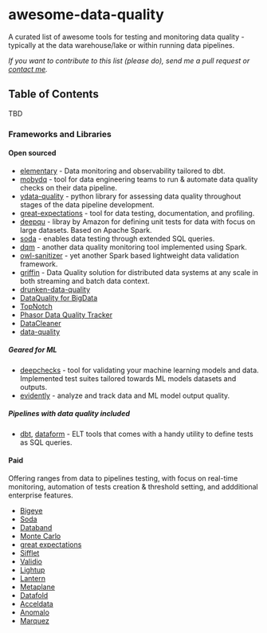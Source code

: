 # awesome-data-quality

A curated list of awesome tools for testing and monitoring data quality - typically at the data warehouse/lake or within running data pipelines.

_If you want to contribute to this list (please do), send me a pull request or [contact me](https://mobile.twitter.com/orikabeli)._



## Table of Contents
TBD
### Frameworks and Libraries
<!-- MarkdownTOC depth=4 -->
<!-- /MarkdownTOC -->

#### Open sourced
* [elementary](https://github.com/elementary-data/elementary) - Data monitoring and observability tailored to dbt.
* [mobydq](https://github.com/ubisoft/mobydq) -  tool for data engineering teams to run & automate data quality checks on their data pipeline.
* [ydata-quality](https://github.com/ydataai/ydata-quality) - python library for assessing data quality throughout stages of the data pipeline development.
* [great-expectations](https://github.com/great-expectations/great_expectations) - tool for data testing, documentation, and profiling.
* [deepqu](https://github.com/awslabs/python-deequ) - libray by Amazon for defining unit tests for data with focus on large datasets. Based on Apache Spark.
* [soda](https://github.com/sodadata/soda-core) - enables data testing through extended SQL queries.
* [dqm](https://github.com/piotr-kalanski/data-quality-monitoring) - another data quality monitoring tool implemented using Spark.
* [owl-sanitizer](https://github.com/ronald-smith-angel/owl-data-sanitizer) - yet another Spark based lightweight data validation framework.
* [griffin](https://github.com/apache/griffin) - Data Quality solution for distributed data systems at any scale in both streaming and batch data context. 
* [drunken-data-quality](https://github.com/FRosner/drunken-data-quality)
* [DataQuality for BigData](https://github.com/agile-lab-dev/DataQuality)
* [TopNotch](https://github.com/blackrock/TopNotch)
* [Phasor Data Quality Tracker](https://github.com/GridProtectionAlliance/pdqtracker)
* [DataCleaner](https://github.com/datacleaner/DataCleaner)
* [data-quality](https://github.com/Talend/data-quality) 

##### Geared for ML
* [deepchecks](https://github.com/deepchecks/deepchecks) - tool for validating your machine learning models and data. Implemented test suites tailored towards ML models datasets and outputs.
* [evidently](https://github.com/evidentlyai/evidently) - analyze and track data and ML model output quality.

##### Pipelines with data quality included
* [dbt](https://docs.getdbt.com/docs/building-a-dbt-project/tests), [dataform](https://dataform.co/blog/data-assertions) - ELT tools that comes with a handy utility to define tests as SQL queries.


#### Paid
Offering ranges from data to pipelines testing, with focus on real-time monitoring, automation of tests creation & threshold setting, and addditional enterprise features.
* [Bigeye](www.bigeye.com)
* [Soda](www.soda.io)
* [Databand](databand.ai)
* [Monte Carlo](www.montecarlodata.com)
* [great expectations](greatexpectations.io)
* [Sifflet](www.siffletapp.com)
* [Validio](www.validio.io)
* [Lightup](www.lightup.ai)
* [Lantern](www.lantern.so)
* [Metaplane](metaplane.dev)
* [Datafold](www.datafold.com)
* [Acceldata](www.acceldata.io)
* [Anomalo](www.anomalo.com)
* [Marquez](marquezproject.github.io)
